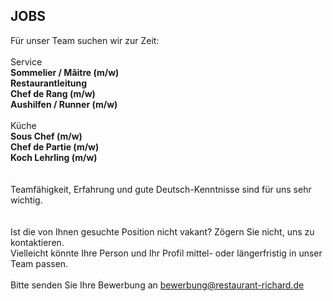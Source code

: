 ## JOBS

Für unser Team suchen wir zur Zeit:  
<br>
Service  
**Sommelier / Mâitre (m/w)**  
**Restaurantleitung**  
**Chef de Rang (m/w)**  
**Aushilfen / Runner (m/w)**  
<br>
Küche  
**Sous Chef (m/w)**  
**Chef de Partie (m/w)**  
**Koch Lehrling (m/w)**  
<br>
<br>
Teamfähigkeit, Erfahrung und gute Deutsch-Kenntnisse sind für uns sehr wichtig.  
<br>
<br>
Ist die von Ihnen gesuchte Position nicht vakant? Zögern Sie nicht, uns zu kontaktieren.  
Vielleicht könnte Ihre Person und Ihr Profil mittel- oder längerfristig in unser Team passen.
<br>
<br>
Bitte senden Sie Ihre Bewerbung an <u>[bewerbung@restaurant-richard.de](mailto:bewerbung@restaurant-richard.de)</u>
